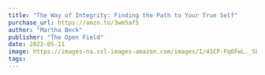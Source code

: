 ```yaml
---
title: "The Way of Integrity: Finding the Path to Your True Self"
purchase_url: https://amzn.to/3wm5af5
author: "Martha Beck"
publisher: "The Open Field"
date: 2022-05-11
image: https://images-na.ssl-images-amazon.com/images/I/41CP-FqOFwL._SL75_.jpg
tags:
---
```


